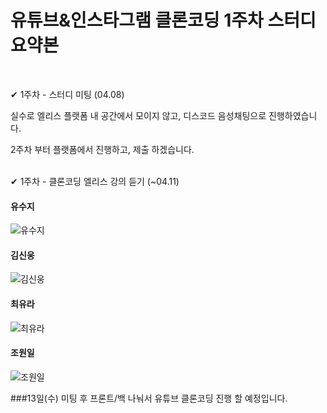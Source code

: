 # 유튜브&인스타그램 클론코딩 1주차 스터디 요약본

<br/>

✔ 1주차 - 스터디 미팅 (04.08)
<br/>

실수로 엘리스 플랫폼 내 공간에서 모이지 않고,
디스코드 음성채팅으로 진행하였습니다.

2주차 부터 플랫폼에서 진행하고, 제출 하겠습니다.

<br/>
✔ 1주차 - 클론코딩 엘리스 강의 듣기 (~04.11)

#### 유수지

![유수지](https://kdt-gitlab.elice.io/wonil0214/youtube_clone/uploads/7ac403397ae25a05307e61c189128169/%EC%9C%A0%EC%88%98%EC%A7%80.jpg)

#### 김신웅

![김신웅](https://kdt-gitlab.elice.io/wonil0214/youtube_clone/uploads/65c478bd709ac07f6b9f9f07a4a22c9f/%EA%B9%80%EC%8B%A0%EC%9B%85.jpg)

#### 최유라

![최유라](https://kdt-gitlab.elice.io/wonil0214/youtube_clone/uploads/7ddfb53396bdfd9184a8505289acf4a8/%EC%B5%9C%EC%9C%A0%EB%9D%BC.jpg)

#### 조원일

![조원일](https://kdt-gitlab.elice.io/wonil0214/youtube_clone/uploads/f24e64e25edaf2d6cbd6a5a3df9a0452/%EC%A1%B0%EC%9B%90%EC%9D%BC.jpg)

###13일(수) 미팅 후 프론트/백 나눠서 유튜브 클론코딩 진행 할 예정입니다.
